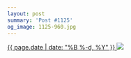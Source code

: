 ```yaml
---
layout: post
summary: 'Post #1125'
og_image: 1125-960.jpg
---
```


<p>
 <time>
  <a href="/1125">
   {{ page.date | date: "%B %-d, %Y" }}
  </a>
 </time>
 <a href="/1125">
  <img data-taken="4/4/2020" sizes="(min-width: 700px) 50vw, calc(100vw - 2rem)" src="{{ site.assets_url }}/1125-480.jpg" srcset="{{ site.assets_url }}/1125-240.jpg 240w, {{ site.assets_url }}/1125-480.jpg 480w, {{ site.assets_url }}/1125-720.jpg 720w, {{ site.assets_url }}/1125-960.jpg 960w"/>
 </a>
</p>
